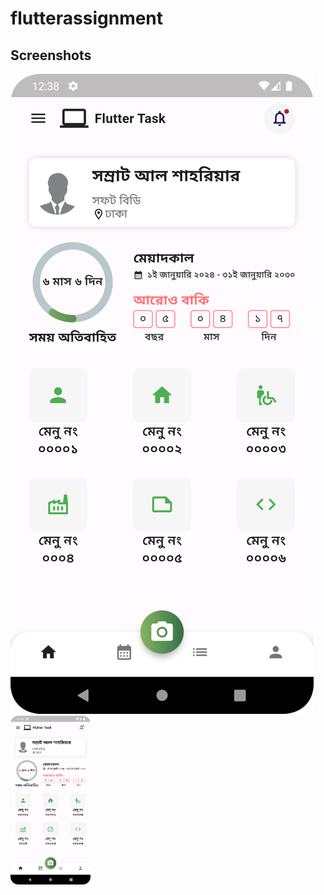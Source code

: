 # flutterassignment

## Screenshots

![homepage](screenshots/homepage.png)
<img src="screenshots/homepage.png" width="128"/>


